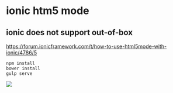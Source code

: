 # ionic htm5 mode

## ionic does not support out-of-box

https://forum.ionicframework.com/t/how-to-use-html5mode-with-ionic/4786/5

```
npm install
bower install
gulp serve
```

![](https://github.com/rockq-org/ionic-html5mode/blob/master/docs/1.png)